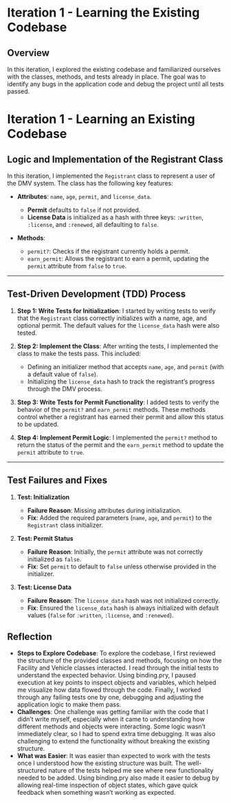 # Iteration 1 - Learning the Existing Codebase

## Overview
In this iteration, I explored the existing codebase and familiarized ourselves with the classes, methods, and tests already in place. The goal was to identify any bugs in the application code and debug the project until all tests passed.

# Iteration 1 - Learning an Existing Codebase

## Logic and Implementation of the Registrant Class

In this iteration, I implemented the `Registrant` class to represent a user of the DMV system. The class has the following key features:

- **Attributes**: `name`, `age`, `permit`, and `license_data`.
  - **Permit** defaults to `false` if not provided.
  - **License Data** is initialized as a hash with three keys: `:written`, `:license`, and `:renewed`, all defaulting to `false`.
  
- **Methods**:
  - `permit?`: Checks if the registrant currently holds a permit.
  - `earn_permit`: Allows the registrant to earn a permit, updating the `permit` attribute from `false` to `true`.

---

## Test-Driven Development (TDD) Process

1. **Step 1: Write Tests for Initialization**:
   I started by writing tests to verify that the `Registrant` class correctly initializes with a name, age, and optional permit. The default values for the `license_data` hash were also tested.

2. **Step 2: Implement the Class**:
   After writing the tests, I implemented the class to make the tests pass. This included:
   - Defining an initializer method that accepts `name`, `age`, and `permit` (with a default value of `false`).
   - Initializing the `license_data` hash to track the registrant’s progress through the DMV process.

3. **Step 3: Write Tests for Permit Functionality**:
   I added tests to verify the behavior of the `permit?` and `earn_permit` methods. These methods control whether a registrant has earned their permit and allow this status to be updated.

4. **Step 4: Implement Permit Logic**:
   I implemented the `permit?` method to return the status of the permit and the `earn_permit` method to update the `permit` attribute to `true`.

---

## Test Failures and Fixes

1. **Test: Initialization**  
   - **Failure Reason**: Missing attributes during initialization.
   - **Fix**: Added the required parameters (`name`, `age`, and `permit`) to the `Registrant` class initializer.

2. **Test: Permit Status**  
   - **Failure Reason**: Initially, the `permit` attribute was not correctly initialized as `false`.
   - **Fix**: Set `permit` to default to `false` unless otherwise provided in the initializer.

3. **Test: License Data**  
   - **Failure Reason**: The `license_data` hash was not initialized correctly.
   - **Fix**: Ensured the `license_data` hash is always initialized with default values (`false` for `:written`, `:license`, and `:renewed`).

## Reflection
- **Steps to Explore Codebase**: To explore the codebase, I first reviewed the structure of the provided classes and methods, focusing on how the Facility and Vehicle classes interacted. I read through the initial tests to understand the expected behavior. Using binding.pry, I paused execution at key points to inspect objects and variables, which helped me visualize how data flowed through the code. Finally, I worked through any failing tests one by one, debugging and adjusting the application logic to make them pass.
- **Challenges**: One challenge was getting familiar with the code that I didn’t write myself, especially when it came to understanding how different methods and objects were interacting. Some logic wasn’t immediately clear, so I had to spend extra time debugging. It was also challenging to extend the functionality without breaking the existing structure.
- **What was Easier**: It was easier than expected to work with the tests once I understood how the existing structure was built. The well-structured nature of the tests helped me see where new functionality needed to be added. Using binding.pry also made it easier to debug by allowing real-time inspection of object states, which gave quick feedback when something wasn’t working as expected.